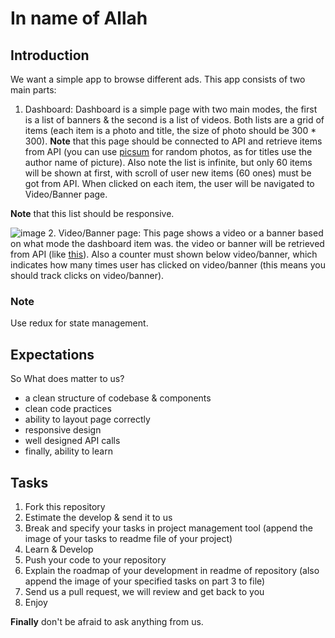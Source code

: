# In name of Allah

## Introduction
We want a simple app to browse different ads. This app consists of two main parts:

1. Dashboard: Dashboard is a simple page with two main modes, the first is a list of banners & the second is a list of videos. Both lists are a grid of items (each item is a photo and title, the size of photo should be 300 * 300). **Note** that this page should be connected to API and retrieve items from API (you can use [picsum](https://picsum.photos/) for random photos, as for titles use the author name of picture). Also note the list is infinite, but only 60 items will be shown at first, with scroll of user new items (60 ones) must be got from API. 
When clicked on each item, the user will be navigated to Video/Banner page.

**Note** that this list should be responsive.

![image](https://camo.githubusercontent.com/ac8f7bbd3b41624b27be5a523b23a000081ba2e9c92c29119e5a6ab19dcd260a/68747470733a2f2f7075752e73682f4777504c452f336265353830313536612e706e67)
2. Video/Banner page: This page shows a video or a banner based on what mode the dashboard item was. the video or banner will be retrieved from API (like [this](http://www.clipstill.com/wp-content/uploads/000055_swan_thumb.mp4?_=1)). Also a counter must shown below video/banner, which indicates how many times user has clicked on video/banner (this means you should track clicks on video/banner).

### Note
Use redux for state management.

## Expectations

So What does matter to us?
- a clean structure of codebase & components
- clean code practices
- ability to layout page correctly
- responsive design
- well designed API calls
- finally, ability to learn

## Tasks

1. Fork this repository
2. Estimate the develop & send it to us
3. Break and specify your tasks in project management tool (append the image of your tasks to readme file of your project)
4. Learn & Develop
5. Push your code to your repository
6. Explain the roadmap of your development in readme of repository (also append the image of your specified tasks on part 3 to file)
6. Send us a pull request, we will review and get back to you
7. Enjoy

**Finally** don't be afraid to ask anything from us.
